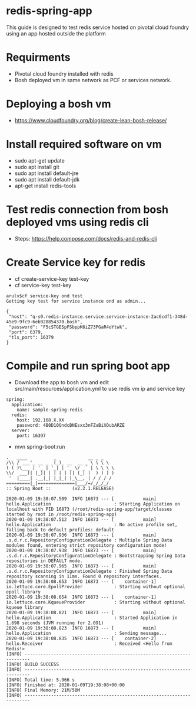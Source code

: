 # redis-spring-app
  This guide is designed to test redis service hosted on pivotal cloud foundry using an app hosted outside the platform

# Requirments
  * Pivotal cloud foundry installed with redis
  * Bosh deployed vm in same network as PCF or services network.


# Deploying a bosh vm
* https://www.cloudfoundry.org/blog/create-lean-bosh-release/

# Install required software on vm
* sudo apt-get update
* sudo apt install git
* sudo apt install default-jre
* sudo apt install default-jdk
* apt-get install redis-tools

# Test redis connection from bosh deployed vms using redis cli
* Steps: https://help.compose.com/docs/redis-and-redis-cli

# Create Service key for redis
* cf create-service-key <ondemand-redis> test-key
* cf service-key <ondemand-redis> test-key
```
arulv$cf service-key ond test
Getting key test for service instance ond as admin...

{
 "host": "q-s0.redis-instance.service.service-instance-2ac6cdf1-348d-45e9-9fc9-6eb920854370.bosh",
 "password": "F5cSTGESpFSbppK6iZ73PGaR4oYtwk",
 "port": 6379,
 "tls_port": 16379
}
```

# Compile and run spring boot app
* Download the app to bosh vm and edit src/main/resources/application.yml to use redis vm ip and service key
```
spring:
  application:
    name: sample-spring-redis
  redis:
    host: 192.168.X.XX
    password: 4B0D10QndcBNEsxx3nFZaBiXOubARZE
  server:
    port: 16397

```

* mvn spring-boot:run

```
.   ____          _            __ _ _
/\\ / ___'_ __ _ _(_)_ __  __ _ \ \ \ \
( ( )\___ | '_ | '_| | '_ \/ _` | \ \ \ \
\\/  ___)| |_)| | | | | || (_| |  ) ) ) )
 '  |____| .__|_| |_|_| |_\__, | / / / /
=========|_|==============|___/=/_/_/_/
:: Spring Boot ::        (v2.2.1.RELEASE)

2020-01-09 19:38:07.509  INFO 16873 --- [           main] hello.Application                        : Starting Application on localhost with PID 16873 (/root/redis-spring-app/target/classes started by root in /root/redis-spring-app)
2020-01-09 19:38:07.512  INFO 16873 --- [           main] hello.Application                        : No active profile set, falling back to default profiles: default
2020-01-09 19:38:07.936  INFO 16873 --- [           main] .s.d.r.c.RepositoryConfigurationDelegate : Multiple Spring Data modules found, entering strict repository configuration mode!
2020-01-09 19:38:07.938  INFO 16873 --- [           main] .s.d.r.c.RepositoryConfigurationDelegate : Bootstrapping Spring Data repositories in DEFAULT mode.
2020-01-09 19:38:07.965  INFO 16873 --- [           main] .s.d.r.c.RepositoryConfigurationDelegate : Finished Spring Data repository scanning in 11ms. Found 0 repository interfaces.
2020-01-09 19:38:08.653  INFO 16873 --- [    container-1] io.lettuce.core.EpollProvider            : Starting without optional epoll library
2020-01-09 19:38:08.654  INFO 16873 --- [    container-1] io.lettuce.core.KqueueProvider           : Starting without optional kqueue library
2020-01-09 19:38:08.821  INFO 16873 --- [           main] hello.Application                        : Started Application in 1.698 seconds (JVM running for 2.091)
2020-01-09 19:38:08.823  INFO 16873 --- [           main] hello.Application                        : Sending message...
2020-01-09 19:38:08.835  INFO 16873 --- [    container-2] hello.Receiver                           : Received <Hello from Redis!>
[INFO] ------------------------------------------------------------------------
[INFO] BUILD SUCCESS
[INFO] ------------------------------------------------------------------------
[INFO] Total time: 5.966 s
[INFO] Finished at: 2020-01-09T19:38:08+00:00
[INFO] Final Memory: 21M/50M
[INFO] ------------------------------------------------------------------------
```
